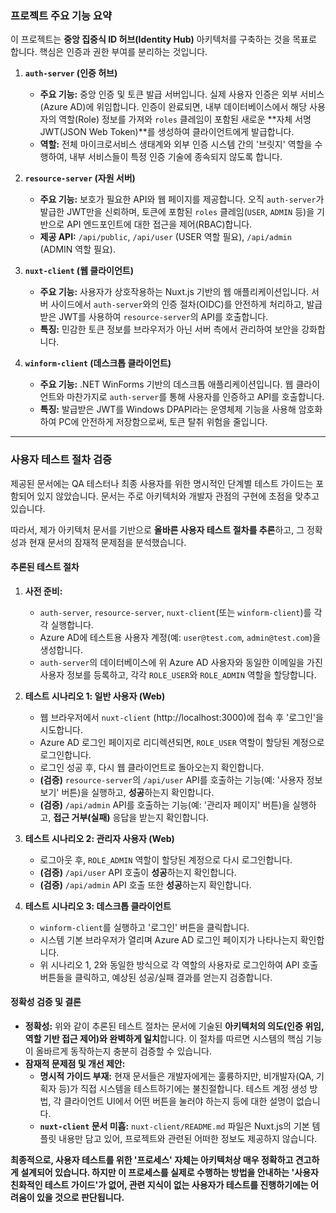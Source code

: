 ### **프로젝트 주요 기능 요약**

이 프로젝트는 **중앙 집중식 ID 허브(Identity Hub)** 아키텍처를 구축하는 것을 목표로 합니다. 핵심은 인증과 권한 부여를 분리하는 것입니다.

1.  **`auth-server` (인증 허브)**
    *   **주요 기능:** 중앙 인증 및 토큰 발급 서버입니다. 실제 사용자 인증은 외부 서비스(Azure AD)에 위임합니다. 인증이 완료되면, 내부 데이터베이스에서 해당 사용자의 역할(Role) 정보를 가져와 `roles` 클레임이 포함된 새로운 **자체 서명 JWT(JSON Web Token)**를 생성하여 클라이언트에게 발급합니다.
    *   **역할:** 전체 마이크로서비스 생태계와 외부 인증 시스템 간의 '브릿지' 역할을 수행하여, 내부 서비스들이 특정 인증 기술에 종속되지 않도록 합니다.

2.  **`resource-server` (자원 서버)**
    *   **주요 기능:** 보호가 필요한 API와 웹 페이지를 제공합니다. 오직 `auth-server`가 발급한 JWT만을 신뢰하며, 토큰에 포함된 `roles` 클레임(`USER`, `ADMIN` 등)을 기반으로 API 엔드포인트에 대한 접근을 제어(RBAC)합니다.
    *   **제공 API:** `/api/public`, `/api/user` (USER 역할 필요), `/api/admin` (ADMIN 역할 필요).

3.  **`nuxt-client` (웹 클라이언트)**
    *   **주요 기능:** 사용자가 상호작용하는 Nuxt.js 기반의 웹 애플리케이션입니다. 서버 사이드에서 `auth-server`와의 인증 절차(OIDC)를 안전하게 처리하고, 발급받은 JWT를 사용하여 `resource-server`의 API를 호출합니다.
    *   **특징:** 민감한 토큰 정보를 브라우저가 아닌 서버 측에서 관리하여 보안을 강화합니다.

4.  **`winform-client` (데스크톱 클라이언트)**
    *   **주요 기능:** .NET WinForms 기반의 데스크톱 애플리케이션입니다. 웹 클라이언트와 마찬가지로 `auth-server`를 통해 사용자를 인증하고 API를 호출합니다.
    *   **특징:** 발급받은 JWT를 Windows DPAPI라는 운영체제 기능을 사용해 암호화하여 PC에 안전하게 저장함으로써, 토큰 탈취 위험을 줄입니다.

---

### **사용자 테스트 절차 검증**

제공된 문서에는 QA 테스터나 최종 사용자를 위한 명시적인 단계별 테스트 가이드는 포함되어 있지 않았습니다. 문서는 주로 아키텍처와 개발자 관점의 구현에 초점을 맞추고 있습니다.

따라서, 제가 아키텍처 문서를 기반으로 **올바른 사용자 테스트 절차를 추론**하고, 그 정확성과 현재 문서의 잠재적 문제점을 분석했습니다.

#### **추론된 테스트 절차**

1.  **사전 준비:**
    *   `auth-server`, `resource-server`, `nuxt-client`(또는 `winform-client`)를 각각 실행합니다.
    *   Azure AD에 테스트용 사용자 계정(예: `user@test.com`, `admin@test.com`)을 생성합니다.
    *   `auth-server`의 데이터베이스에 위 Azure AD 사용자와 동일한 이메일을 가진 사용자 정보를 등록하고, 각각 `ROLE_USER`와 `ROLE_ADMIN` 역할을 할당합니다.

2.  **테스트 시나리오 1: 일반 사용자 (Web)**
    *   웹 브라우저에서 `nuxt-client` (http://localhost:3000)에 접속 후 '로그인'을 시도합니다.
    *   Azure AD 로그인 페이지로 리디렉션되면, `ROLE_USER` 역할이 할당된 계정으로 로그인합니다.
    *   로그인 성공 후, 다시 웹 클라이언트로 돌아오는지 확인합니다.
    *   **(검증)** `resource-server`의 `/api/user` API를 호출하는 기능(예: '사용자 정보 보기' 버튼)을 실행하고, **성공**하는지 확인합니다.
    *   **(검증)** `/api/admin` API를 호출하는 기능(예: '관리자 페이지' 버튼)을 실행하고, **접근 거부(실패)** 응답을 받는지 확인합니다.

3.  **테스트 시나리오 2: 관리자 사용자 (Web)**
    *   로그아웃 후, `ROLE_ADMIN` 역할이 할당된 계정으로 다시 로그인합니다.
    *   **(검증)** `/api/user` API 호출이 **성공**하는지 확인합니다.
    *   **(검증)** `/api/admin` API 호출 또한 **성공**하는지 확인합니다.

4.  **테스트 시나리오 3: 데스크톱 클라이언트**
    *   `winform-client`를 실행하고 '로그인' 버튼을 클릭합니다.
    *   시스템 기본 브라우저가 열리며 Azure AD 로그인 페이지가 나타나는지 확인합니다.
    *   위 시나리오 1, 2와 동일한 방식으로 각 역할의 사용자로 로그인하여 API 호출 버튼들을 클릭하고, 예상된 성공/실패 결과를 얻는지 검증합니다.

#### **정확성 검증 및 결론**

*   **정확성:** 위와 같이 추론된 테스트 절차는 문서에 기술된 **아키텍처의 의도(인증 위임, 역할 기반 접근 제어)와 완벽하게 일치**합니다. 이 절차를 따르면 시스템의 핵심 기능이 올바르게 동작하는지 충분히 검증할 수 있습니다.
*   **잠재적 문제점 및 개선 제안:**
    *   **명시적 가이드 부재:** 현재 문서들은 개발자에게는 훌륭하지만, 비개발자(QA, 기획자 등)가 직접 시스템을 테스트하기에는 불친절합니다. 테스트 계정 생성 방법, 각 클라이언트 UI에서 어떤 버튼을 눌러야 하는지 등에 대한 설명이 없습니다.
    *   **`nuxt-client` 문서 미흡:** `nuxt-client/README.md` 파일은 Nuxt.js의 기본 템플릿 내용만 담고 있어, 프로젝트와 관련된 어떠한 정보도 제공하지 않습니다.

**최종적으로, 사용자 테스트를 위한 '프로세스' 자체는 아키텍처상 매우 정확하고 견고하게 설계되어 있습니다. 하지만 이 프로세스를 실제로 수행하는 방법을 안내하는 '사용자 친화적인 테스트 가이드'가 없어, 관련 지식이 없는 사용자가 테스트를 진행하기에는 어려움이 있을 것으로 판단됩니다.**
